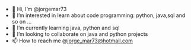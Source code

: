 - 👋 Hi, I’m @jorgemar73
- 👀 I’m interested in learn about code programming: python, java,sql and so on ...
- 🌱 I’m currently learning java, python and sql
- 💞️ I’m looking to collaborate on java and python projects 
- 📫 How to reach me @jorge_mar73@hotmail.com

<!---
jorgemar73/jorgemar73 is a ✨ special ✨ repository because its `README.md` (this file) appears on your GitHub profile.
You can click the Preview link to take a look at your changes.
--->
